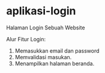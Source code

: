 # aplikasi-login
Halaman Login Sebuah Website

Alur Fitur Login:
1. Memasukkan email dan password
2. Memvalidasi masukan.
3. Menampilkan halaman beranda.
